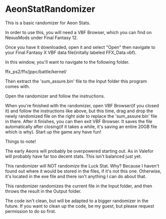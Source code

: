 # AeonStatRandomizer

This is a basic randomizer for Aeon Stats.

In order to use this, you will need a VBF Browser, which you can find on NexusMods under Final Fantasy 12.

Once you have it downloaded, open it and select "Open" then navigate to your Final Fantasy X VBF data file(initally labeled FFX_Data.vbf).

In this window, you'll want to navigate to the following folder.

ffx_ps2/ffx/jppc/battle/kernel/

Then extract the 'sum_assure.bin' file to the Input folder this program comes with.

Open the randomizer and follow the instructions.

When you're finished with the randomizer, open VBF Browser(if you closed it) and follow the instructions like above, but this time, drag and drop the newly randomized file on the right side to replace the 'sum_assure.bin' file in there. After it finishes, you can then exit VBF Browser. It saves the file automatically after closing(if it takes a while, it's saving an entire 20GB file which is why). Start up the game any have fun!


Things to note!

The early Aeons will probably be overpowered starting out. As in Valefor will probably have far too decent stats. This isn't balanced just yet.

This randomizer will NOT randomize the Luck Stat. Why? Because I haven't found out where it would be stored in the files, if it's not this one. Otherwise, it's located in the exe file and there isn't anything I can do about that.

This randomizer randomizes the current file in the Input folder, and then throws the result in the Output folder.

The code isn't clean, but will be adapted to a bigger randomizer in the future. If you want to clean up the code, be my guest, but please request permission to do so first.